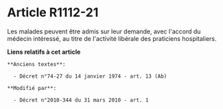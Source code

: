 # Article R1112-21

Les malades peuvent être admis sur leur demande, avec l'accord du médecin intéressé, au titre de l'activité libérale des
praticiens hospitaliers.

**Liens relatifs à cet article**

	**Anciens textes**:

	  - Décret n°74-27 du 14 janvier 1974 - art. 13 (Ab)

	**Modifié par**:

	  - Décret n°2010-344 du 31 mars 2010 - art. 1
